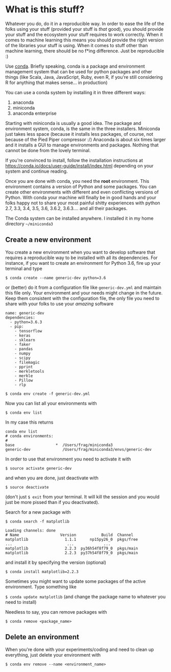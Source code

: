 # What is this stuff?

Whatever you do, do it in a reproducible way. In order to ease the life of the folks using your stuff
(provided your stuff is *that* good), you should provide your stuff and the ecosystem your stuff requires
to work correctly.
When it comes to machine learning this means you should provide the right version of the libraries your stuff is using.
When it comes to stuff other than machine learning, there should be no f*ing difference. Just be reproducible :)

Use [conda](https://conda.io/docs/).
Briefly speaking, conda is a package and environment management system that can be used for python packages and other things (like Scala, Java, JavaScript, Ruby, even R, if you're still considering R for
anything that makes sense... in production)

You can use a conda system by installing it in three different ways:
1. anaconda
2. miniconda
3. anaconda enterprise

Starting with miniconda is usually a good idea.
The package and environment system, conda, is the same in the three installers. Miniconda just takes less space (because it installs less packages, of
course, not because of the Pied Piper compressor :/)
Anaconda is about six times larger and it installs a GUI to manage environments and packages. Nothing that cannot be done from the lovely terminal.

If you're convinced to install, follow the installation instructions at https://conda.io/docs/user-guide/install/index.html depending on your system and continue reading.

Once you are done with conda, you need the **root** environment. This environment contains a version of Python and some packages. You can create other
environments with different and even conflicting versions of Python. With conda your machine will finally be in good hands and your folks happy not to share your
most painful shitty experiences with python 2.7, 3.3, 3.4, 3.5, 3.6, 3.6.2, 3.6.3.... and all their packages.

The Conda system can be installed anywhere. I installed it in my home directory `~/miniconda3`


## Create a new environment

You create a new environment when you want to develop software that requires a reproducible way to be installed with all its dependencies. For instance, if you want to create an environment for Python 3.6, fire up your terminal and type

`$ conda create --name generic-dev python=3.6`

or (better) do it from a configuration file like `generic-dev.yml` and maintain this file only. Your environment and your needs might change in the future. Keep them consistent with the configuration file, the only file you need to share with your folks to use your _amazing_ software

```
name: generic-dev
dependencies:
  - python=3.6.3
  - pip:
    - tensorflow
    - keras
    - sklearn
    - faker
    - pandas
    - numpy
    - scipy
    - filemagic
    - pprint
    - merkletools
    - merkle    
    - Pillow
    - rlp
```

`$ conda env create -f generic-dev.yml`

Now you can list all your environments with

`$ conda env list`

In my case this returns
```
conda env list
# conda environments:
#
base                  *  /Users/frag/miniconda3
generic-dev              /Users/frag/miniconda3/envs/generic-dev
```

In order to use that environment you need to activate it with

`$ source activate generic-dev`

and when you are done, just deactivate with

`$ source deactivate`

(don't just `$ exit` from your terminal. It will kill the session and you would just be more pissed than if you deactivated).

Search for a new package with

`$ conda search -f matplotlib`

```
Loading channels: done
# Name                  Version           Build  Channel             
matplotlib                1.1.1      np15py26_0  pkgs/free           
...                        ...             ...
matplotlib                2.2.3  py36h54f8f79_0  pkgs/main           
matplotlib                2.2.3  py37h54f8f79_0  pkgs/main   
```


and install it by specifying the version (optional)

`$ conda install matplotlib=2.2.3`

Sometimes you might want to update some packages of the active environment. Type something like

`$ conda update matplotlib`
(and change the package name to whatever you need to install)

Needless to say, you can remove packages with

`$ conda remove <package_name>`


## Delete an environment
When you're done with your experiments/coding and need to clean up everything, just delete your environment with

`$ conda env remove --name <environment_name>`
